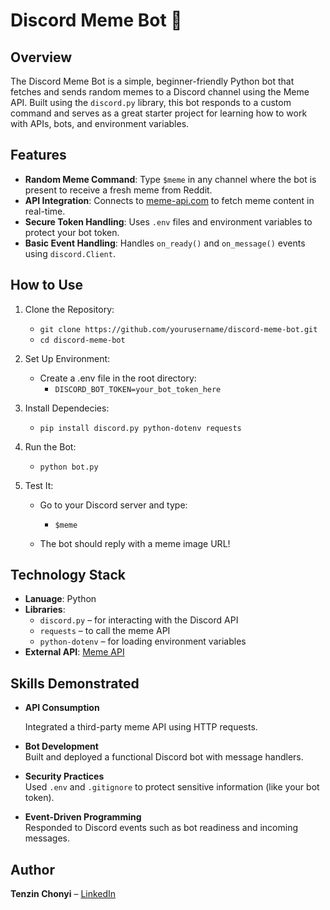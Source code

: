 # Discord Meme Bot 🤖

## Overview

The Discord Meme Bot is a simple, beginner-friendly Python bot that fetches and sends random memes to a Discord channel using the Meme API. Built using the `discord.py` library, this bot responds to a custom command and serves as a great starter project for learning how to work with APIs, bots, and environment variables.

## Features
- **Random Meme Command**: Type `$meme` in any channel where the bot is present to receive a fresh meme from Reddit.
- **API Integration**: Connects to [meme-api.com](https://meme-api.com/) to fetch meme content in real-time.
- **Secure Token Handling**: Uses `.env` files and environment variables to protect your bot token.
- **Basic Event Handling**: Handles `on_ready()` and `on_message()` events using `discord.Client`.

## How to Use
1. Clone the Repository:
   - `git clone https://github.com/yourusername/discord-meme-bot.git`
   - `cd discord-meme-bot`
2. Set Up Environment:
   - Create a .env file in the root directory:
      - `DISCORD_BOT_TOKEN=your_bot_token_here`
3. Install Dependecies:

   - `pip install discord.py python-dotenv requests`
4. Run the Bot:
   
   - `python bot.py`
5. Test It:
   - Go to your Discord server and type:
    
      - `$meme`
   - The bot should reply with a meme image URL!

## Technology Stack
- **Lanuage**: Python
- **Libraries**:
  - `discord.py` – for interacting with the Discord API
  - `requests` – to call the meme API
  - `python-dotenv` – for loading environment variables
- **External API**: [Meme API](https://meme-api.com/)

## Skills Demonstrated

- **API Consumption**

  Integrated a third-party meme API using HTTP requests.

- **Bot Development**  
  Built and deployed a functional Discord bot with message handlers.

- **Security Practices**  
  Used `.env` and `.gitignore` to protect sensitive information (like your bot token).

- **Event-Driven Programming**  
  Responded to Discord events such as bot readiness and incoming messages.

## Author

**Tenzin Chonyi** – [LinkedIn](http://www.linkedin.com/in/tenzin-chonyi)
